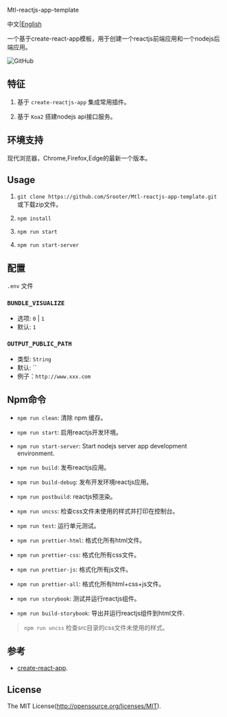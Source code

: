 
Mtl-reactjs-app-template

中文|[English](README.md)

一个基于create-react-app模板，用于创建一个reactjs前端应用和一个nodejs后端应用。

![GitHub](https://img.shields.io/github/license/Srooter/Mtl-reactjs-app-template)

## 特征

1. 基于 `create-reactjs-app` 集成常用插件。

2. 基于 `Koa2` 搭建nodejs api接口服务。
    
## 环境支持

现代浏览器，Chrome,Firefox,Edge的最新一个版本。

## Usage

1. `git clone https://github.com/Srooter/Mtl-reactjs-app-template.git` 或下载zip文件。

2. `npm install`

3. `npm run start`

4. `npm run start-server`

## 配置 

`.env` 文件 

### `BUNDLE_VISUALIZE`

- 选项: `0` | `1`
- 默认: `1`

### `OUTPUT_PUBLIC_PATH`

- 类型: `String`
- 默认: ``
- 例子：`http://www.xxx.com`                      

## Npm命令

- `npm run clean`: 清除 npm 缓存。

- `npm run start`: 启用reactjs开发环境。

- `npm run start-server`: Start nodejs server app development environment.

- `npm run build`: 发布reactjs应用。

- `npm run build-debug`: 发布开发环境reactjs应用。

- `npm run postbuild`: reactjs预渲染。

- `npm run uncss`: 检查css文件未使用的样式并打印在控制台。

- `npm run test`: 运行单元测试。

- `npm run prettier-html`: 格式化所有html文件。

- `npm run prettier-css`: 格式化所有css文件。

- `npm run prettier-js`: 格式化所有js文件。

- `npm run prettier-all`: 格式化所有html+css+js文件。

- `npm run storybook`: 测试并运行reactjs组件。

- `npm run build-storybook`: 导出并运行reactjs组件到html文件.

> `npm run uncss` 检查src目录的css文件未使用的样式。


## 参考

- [create-react-app](https://github.com/facebook/create-react-app).

## License

The MIT License(http://opensource.org/licenses/MIT).

